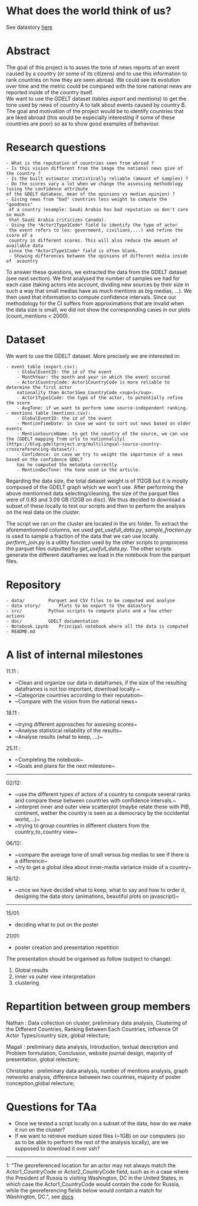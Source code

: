 # What does the world think of us?
See datastory [here](https://gossipworld.github.io/)
# Abstract
<!-- A 150 word description of the project idea, goals, dataset used. What story you would like to tell and why? What's the motivation behind your project? -->

The goal of this project is to asses the tone of news reports of an event caused by a country (or some of its citizens) and to use this information to rank countries on how they are seen abroad. We could see its evolution over time and the metric could be compared with the tone national news are reported inside of the country itself.  
We want to use the GDELT dataset (tables *export* and *mentions*) to get the tone used by news of country A to talk about events caused by country B.  
The goal and motivation of the project would be to identify countries that are liked abroad (this would be especially interesting if some of these countries are poor) so as to show good examples of behaviour. 

# Research questions
<!-- A list of research questions you would like to address during the project. --> 

	- What is the reputation of countries seen from abroad ?
	- Is this vision different from the image the national news give of the country ?
	- Is the built estimator statistically reliable (amount of samples) ?
	- Do the scores vary a lot when we change the assessing methodology (using the confidence attribute 
	of the GDELT database, mean of the opinions vs median opinion) ?
	- Giving news from "bad" countries less weight to compute the "goodness"
	 of a country (example: Saudi Arabia has bad reputation so don't care so much 
	 that Saudi Arabia criticizes Canada). 
	- Using the *Actor1Type1Code* field to identify the type of actor
	 the event refers to (ex: government, civilians,...) and refine the score of a 
	 country in different scores. This will also reduce the amount of available data 
	 since the *Actor1Type1Code* field is often blank.
	 - Showing differences between the opinions of different media inside of  acountry

	 
To answer these questions, we extracted the data from the GDELT dataset (see next section). We first analysed the number of samples we had for each case (taking actors into account, dividing new sources by their size in such a way that small medias have as much mentions as big medias, ...). We then used that information to compute confidence intervals. Since our methodology for the CI suffers from approximations that are invalid when the data size is small, we did not show the corresponding cases in our plots (count\_mentions < 2000).

# Dataset
<!-- List the dataset(s) you want to use, and some ideas on how do you expect to get, manage, process and enrich it/them. Show us you've read the docs and some examples, and you've a clear idea on what to expect. Discuss data size and format if relevant. -->

We want to use the GDELT dataset. More precisely we are interested in:  

	- event table (export.csv):
		- GlobalEventID: the id of the event
		- MonthYear: the month and year in which the event occured
		- Actor1CountryCode: Actor1CountryCode is more reliable to determine the first actor 
		nationality than Actor1Geo_CountryCode <sup>1</sup>.
		- Actor1Type1Code: the type of the actor, to potentially refine the score
		- AvgTone: if we want to perform some source-independent ranking.
	- mentions table (mentions.csv):
		- GlobalEventID: the id of the event
		- MentionTimeDate: in case we want to sort out news based on older events
		- MentionSourceName: to get the country of the source, we can use the [GDELT mapping from urls to nationnality](https://blog.gdeltproject.org/multilingual-source-country-crossreferencing-dataset/). 
		- Confidence: in case we try to weight the importance of a news based on the confidence GDELT 
		has he computed the metadata correctly
		- MentionDocTone: the tone used in the article.

Regarding the data size, the total dataset weight is of 112GB but it is mostly composed of the GDELT graph which we won't use. After performing the above mentionned data selecting/cleaning, the size of the parquet files were of 0.83 and 3.09 GB (12GB on disc). We thus decided to download a subset of these locally to test our scripts and then to perform the analysis on the real data on the cluster.  


The script we ran on the cluster are located in the src folder.
To extract the aforementionned columns, we used *get\_usefull\_data.py*, *sample\_fraction.py* is used to sample a fraction of the data that we can use locally. *perform\_join.py* is a utility function used by the other scripts to preprocess the parquet files outputted by *get\_usefull\_data.py*. The other scripts generate the different dataframes we load in the notebook from the parquet files.  

# Repository
	- data/			Parquet and CSV files to be computed and analyse
	- data story/		Plots to be export to the datastory
	- src/			Python scripts to compute plots and a few other actions
	- doc/			GDELT documentation
	- Notebook.ipynb 	Principal notebook where all the data is computed
	- README.md
	
# A list of internal milestones
<!-- Add here a sketch of your planning for the next project milestone. -->

11.11 :

 - ~Clean and organize our data in dataframes, if the size of the resulting dataframes is not too important, download locally.~
 - ~Categorize countries according to their reputation~
 - ~Compare with the vision from the national news~

18.11 : 

 - ~trying different approaches for assesing scores~
 - ~Analyse statistical reliability of the results~
 - ~Analyse results (what to keep, ...)~

25.11 :

 - ~Completing the notebook~
 - ~Goals and plans for the next milestone~

-----
02/12:
- ~use the different types of actors of a country to compute several ranks and compare these between countries with confidence intervals.~  
- ~interpret inner and outer view scatterplot (maybe relate these with PIB, continent, wether the country is seen as a democracy by the occidental world,...)~
- ~trying to group countries in different clusters from the country_to_country view~

06/12:  
- ~compare the average tone of small versus big medias to see if there is a difference~  
- ~try to get a global idea about inner-media variance inside of a country~

16/12:
- ~once we have decided what to keep, what to say and how to order it, designing the data story (animations, beautiful plots on javascript)~  

-----

    
15/01:
- deciding what to put on the poster  

21/01:
- poster creation and presentation repetition  
    
The presentation should be organised as follow (subject to change):
1. Global results
2. inner vs outer view interpretation
3. clustering

# Repartition between group members

Nathan : Data collection on cluster, preliminary data analysis, Clustering of the Different Countries, Ranking Between Each Countries, Influence Of Actor Types/country size, global relecture;

Magali : preliminary data analysis, Introduction, textual description and Problem formulation, Conclusion, website journal design, majority of presentation, global relecture;

Christophe : preliminary data analysis, number of mentions analysis, graph networks analysis, difference between two countries, majority of poster conception,global relecture;

# Questions for TAa
<!-- Add here some questions you have for us, in general or project-specific. -->

 - Once we tested a script locally on a subset of the data, how do we make it run on the cluster?
 - If we want to retreive medium sized files (~1GB) on our computers (so as to be able to perform the rest of the analysis locally), are we supposed to download it over ssh?

-------

1: "The georeferenced location for an actor may not always match the
Actor1\_CountryCode or Actor2\_CountryCode field, such as in a case where the President of Russia is visiting Washington, DC in the United States, in which case the Actor1\_CountryCode would contain the code for Russia, while the georeferencing fields below would contain a match for Washington, DC.", see [docs](http://data.gdeltproject.org/documentation/GDELT-Event_Codebook-V2.0.pdf)
